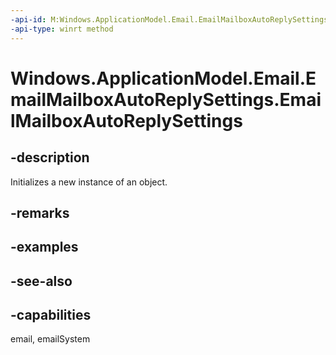 ```yaml
---
-api-id: M:Windows.ApplicationModel.Email.EmailMailboxAutoReplySettings.#ctor
-api-type: winrt method
---
```


<!-- Method syntax
public EmailMailboxAutoReplySettings()
-->

# Windows.ApplicationModel.Email.EmailMailboxAutoReplySettings.EmailMailboxAutoReplySettings

## -description
Initializes a new instance of an  object.

## -remarks

## -examples

## -see-also

## -capabilities
email, emailSystem
